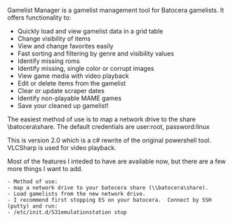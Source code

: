 Gamelist Manager is a gamelist management tool for Batocera gamelists.  It offers functionality to:

- Quickly load and view gamelist data in a grid table
- Change visibility of items
- View and change favorites easily
- Fast sorting and filtering by genre and visibility values
- Identify missing roms
- Identify missing, single color or corrupt images
- View game media with video playback
- Edit or delete items from the gamelist
- Clear or update scraper dates
- Identify non-playable MAME games
- Save your cleaned up gamelist!

The easiest method of use is to map a network drive to the share  \\batocera\share.  The default credentials are user:root, password:linux

This is version 2.0 which is a c# rewrite of the original powershell tool.  VLCSharp is used for video playback.

Most of the features I inteded to have are available now, but there are a few more things I want to add.  

    - Method of use:
    - map a network drive to your batocera share (\\batocera\share).
    - Load gamelists from the new network drive.
    - I recommend first stopping ES on your batocera.  Connect by SSH (putty) and run: 
    - /etc/init.d/S31emulationstation stop

